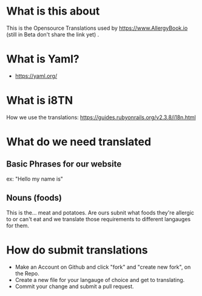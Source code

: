 # What is this about
This is the Opensource Translations used by https://www.AllergyBook.io (still in Beta don't share the link yet) .


# What is Yaml?
* https://yaml.org/


# What is i8TN
How we use the translations: https://guides.rubyonrails.org/v2.3.8/i18n.html

# What do we need translated
## Basic Phrases for our website 
ex: "Hello my name is"

## Nouns (foods)
This is the... meat and potatoes. Are ours subnit what foods they're allergic to or can't eat and we translate those requirements to different langauges for them. 


# How do submit translations
* Make an Account on Github and click "fork" and "create new fork", on the Repo. 
* Create a new file for your langauge of choice and get to translating.
* Commit your change and submit a pull request.